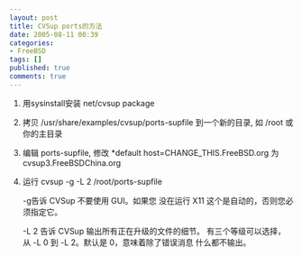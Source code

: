 ```yaml
---
layout: post
title: CVSup ports的方法
date: 2005-08-11 00:39
categories:
- FreeBSD
tags: []
published: true
comments: true
---
```

1. 用sysinstall安装 net/cvsup package
2. 拷贝 /usr/share/examples/cvsup/ports-supfile 到一个新的目录, 如 /root 或你的主目录
3. 编辑 ports-supfile, 修改 *default host=CHANGE_THIS.FreeBSD.org 为cvsup3.FreeBSDChina.org
4. 运行 cvsup -g -L 2 /root/ports-supfile

      -g告诉 CVSup 不要使用 GUI。如果您 没在运行 X11 这个是自动的，否则您必须指定它。
      
      -L 2 告诉 CVSup 输出所有正在升级的文件的细节。 有三个等级可以选择，从 -L 0 到 -L 2。默认是 0，意味着除了错误消息 什么都不输出。